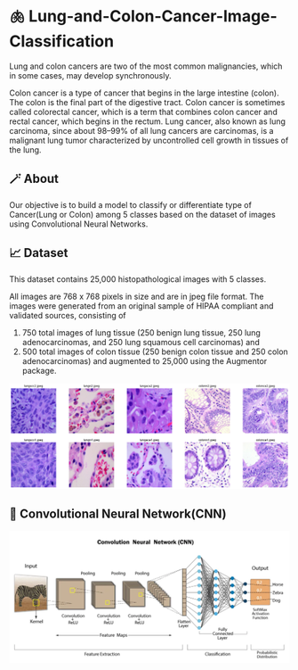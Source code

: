 # 🫁 Lung-and-Colon-Cancer-Image-Classification

Lung and colon cancers are two of the most common malignancies, which in some cases, may develop synchronously.

Colon cancer is a type of cancer that begins in the large intestine (colon). The colon is the final part of the digestive tract. Colon cancer is sometimes called colorectal cancer, which is a term that combines colon cancer and rectal cancer, which begins in the rectum.
Lung cancer, also known as lung carcinoma, since about 98–99% of all lung cancers are carcinomas, is a malignant lung tumor characterized by uncontrolled cell growth in tissues of the lung.

## 🪄 About
Our objective is to build a model to classify or differentiate type of Cancer(Lung or Colon) among 5 classes based on the dataset of images using Convolutional Neural Networks.

## 📈 Dataset
This dataset contains 25,000 histopathological images with 5 classes.

All images are 768 x 768 pixels in size and are in jpeg file format. The images were generated from an original sample of HIPAA compliant and validated sources, consisting of

1. 750 total images of lung tissue (250 benign lung tissue, 250 lung adenocarcinomas, and 250 lung squamous cell carcinomas) and
2. 500 total images of colon tissue (250 benign colon tissue and 250 colon adenocarcinomas) and augmented to 25,000 using the Augmentor package.

<a><img src='lung&colon.png'></a>

## 🧠 Convolutional Neural Network(CNN)
<a><img src='cnn.png'></a>
